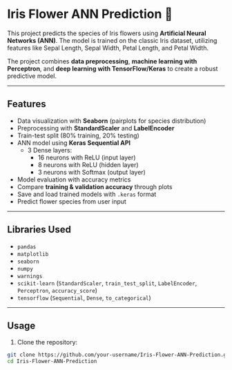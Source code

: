 # Iris Flower ANN Prediction 🌸

This project predicts the species of Iris flowers using **Artificial Neural Networks (ANN)**. The model is trained on the classic Iris dataset, utilizing features like Sepal Length, Sepal Width, Petal Length, and Petal Width.  

The project combines **data preprocessing**, **machine learning with Perceptron**, and **deep learning with TensorFlow/Keras** to create a robust predictive model.

---

## Features

- Data visualization with **Seaborn** (pairplots for species distribution)
- Preprocessing with **StandardScaler** and **LabelEncoder**
- Train-test split (80% training, 20% testing)
- ANN model using **Keras Sequential API**
  - 3 Dense layers:  
    - 16 neurons with ReLU (input layer)  
    - 8 neurons with ReLU (hidden layer)  
    - 3 neurons with Softmax (output layer)
- Model evaluation with accuracy metrics
- Compare **training & validation accuracy** through plots
- Save and load trained models with `.keras` format
- Predict flower species from user input

---

## Libraries Used

- `pandas`  
- `matplotlib`  
- `seaborn`  
- `numpy`  
- `warnings`  
- `scikit-learn` (`StandardScaler`, `train_test_split`, `LabelEncoder`, `Perceptron`, `accuracy_score`)  
- `tensorflow` (`Sequential`, `Dense`, `to_categorical`)  

---

## Usage

1. Clone the repository:

```bash
git clone https://github.com/your-username/Iris-Flower-ANN-Prediction.git
cd Iris-Flower-ANN-Prediction
